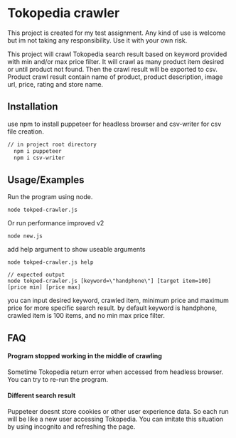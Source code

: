 
# Tokopedia crawler

This project is created for my test assignment. Any kind of use is welcome but im not taking any responsibility. Use it with your own risk.

This project will crawl Tokopedia search result based on keyword provided with min and/or max price filter. It will crawl as many product item desired or until product not found. Then the crawl result will be exported to csv. Product crawl result contain name of product, product description, image url, price, rating and store name.
## Installation

use npm to install puppeteer for headless browser and csv-writer for csv file creation.

```bash
// in project root directory
  npm i puppeteer
  npm i csv-writer
```
    
## Usage/Examples

Run the program using node.

```
node tokped-crawler.js
```

Or run performance improved v2

```
node new.js
```

add help argument to show useable arguments

```
node tokped-crawler.js help

// expected output
node tokped-crawler.js [keyword=\"handphone\"] [target item=100] [price min] [price max]
```
you can input desired keyword, crawled item, minimum price and maximum price for more specific search result. by default keyword is handphone, crawled item is 100 items, and no min max price filter.

## FAQ

#### Program stopped working in the middle of crawling

Sometime Tokopedia return error when accessed from headless browser. You can try to re-run the program. 

#### Different search result

Puppeteer doesnt store cookies or other user experience data. So each run will be like a new user accessing Tokopedia. You can imitate this situation by using incognito and refreshing the page.

